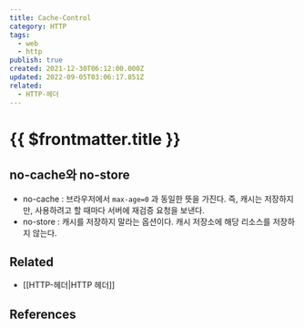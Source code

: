 ```yaml
---
title: Cache-Control
category: HTTP
tags:
  - web
  - http
publish: true
created: 2021-12-30T06:12:00.000Z
updated: 2022-09-05T03:06:17.851Z
related:
  - HTTP-헤더
---
```


# {{ $frontmatter.title }}

## no-cache와 no-store

- no-cache : 브라우저에서 `max-age=0` 과 동일한 뜻을 가진다. 즉, 캐시는 저장하지만, 사용하려고 할 때마다 서버에 재검증 요청을 보낸다.
- no-store : 캐시를 저장하지 말라는 옵션이다. 캐시 저장소에 해당 리소스를 저장하지 않는다.

## Related

- [[HTTP-헤더|HTTP 헤더]]

## References
